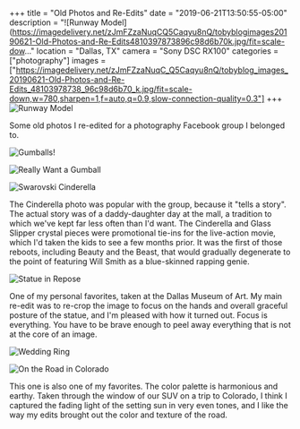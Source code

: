 +++
title = "Old Photos and Re-Edits"
date = "2019-06-21T13:50:55-05:00"
description = "![Runway Model](https://imagedelivery.net/zJmFZzaNuqCQ5Caqyu8nQ/tobyblogimages20190621-Old-Photos-and-Re-Edits4810397873896c98d6b70k.jpg/fit=scale-dow..."
location = "Dallas, TX"
camera = "Sony DSC RX100"
categories = ["photography"]
images = ["https://imagedelivery.net/zJmFZzaNuqC_Q5Caqyu8nQ/tobyblog_images_20190621-Old-Photos-and-Re-Edits_48103978738_96c98d6b70_k.jpg/fit=scale-down,w=780,sharpen=1,f=auto,q=0.9,slow-connection-quality=0.3"]
+++
![Runway Model](https://imagedelivery.net/zJmFZzaNuqC_Q5Caqyu8nQ/tobyblog_images_20190621-Old-Photos-and-Re-Edits_48103978738_96c98d6b70_k.jpg/fit=scale-down,w=780,sharpen=1,f=auto,q=0.9,slow-connection-quality=0.3)
<!--more-->

Some old photos I re-edited for a photography Facebook group I belonged to.

![Gumballs!](https://imagedelivery.net/zJmFZzaNuqC_Q5Caqyu8nQ/tobyblog_images_20190621-Old-Photos-and-Re-Edits_48104041482_c1beb1ed28_k.jpg/fit=scale-down,w=780,sharpen=1,f=auto,q=0.9,slow-connection-quality=0.3)

![Really Want a Gumball](https://imagedelivery.net/zJmFZzaNuqC_Q5Caqyu8nQ/tobyblog_images_20190621-Old-Photos-and-Re-Edits_48103929541_4df185ea04_k.jpg/fit=scale-down,w=780,sharpen=1,f=auto,q=0.9,slow-connection-quality=0.3)

![Swarovski Cinderella](https://imagedelivery.net/zJmFZzaNuqC_Q5Caqyu8nQ/tobyblog_images_20190621-Old-Photos-and-Re-Edits_48104041527_4d0deb341a_k.jpg/fit=scale-down,w=780,sharpen=1,f=auto,q=0.9,slow-connection-quality=0.3)
           
The Cinderella photo was popular with the group, because it "tells a story". The actual story was of a daddy-daughter day at the mall, a tradition to which we've kept far less often than I'd want. The Cinderella and Glass Slipper crystal pieces were promotional tie-ins for the live-action movie, which I'd taken the kids to see a few months prior. It was the first of those reboots, including Beauty and the Beast, that would gradually degenerate to the point of featuring Will Smith as a blue-skinned rapping genie. 

![Statue in Repose](https://imagedelivery.net/zJmFZzaNuqC_Q5Caqyu8nQ/tobyblog_images_20190621-Old-Photos-and-Re-Edits_48104041387_c9db8b2e96_k.jpg/fit=scale-down,w=780,sharpen=1,f=auto,q=0.9,slow-connection-quality=0.3)
           
One of my personal favorites, taken at the Dallas Museum of Art. My main re-edit was to re-crop the image to focus on the hands and overall graceful posture of the statue, and I'm pleased with how it turned out. Focus is everything. You have to be brave enough to peel away everything that is not at the core of an image.

![Wedding Ring](https://imagedelivery.net/zJmFZzaNuqC_Q5Caqyu8nQ/tobyblog_images_20190621-Old-Photos-and-Re-Edits_48103978683_9c83280498_k.jpg/fit=scale-down,w=780,sharpen=1,f=auto,q=0.9,slow-connection-quality=0.3)

![On the Road in Colorado](https://imagedelivery.net/zJmFZzaNuqC_Q5Caqyu8nQ/tobyblog_images_20190621-Old-Photos-and-Re-Edits_48103929516_bfb003217a_k.jpg/fit=scale-down,w=780,sharpen=1,f=auto,q=0.9,slow-connection-quality=0.3)
           
This one is also one of my favorites. The color palette is harmonious and earthy. Taken through the window of our SUV on a trip to Colorado, I think I captured the fading light of the setting sun in very even tones, and I like the way my edits brought out the color and texture of the road. 
